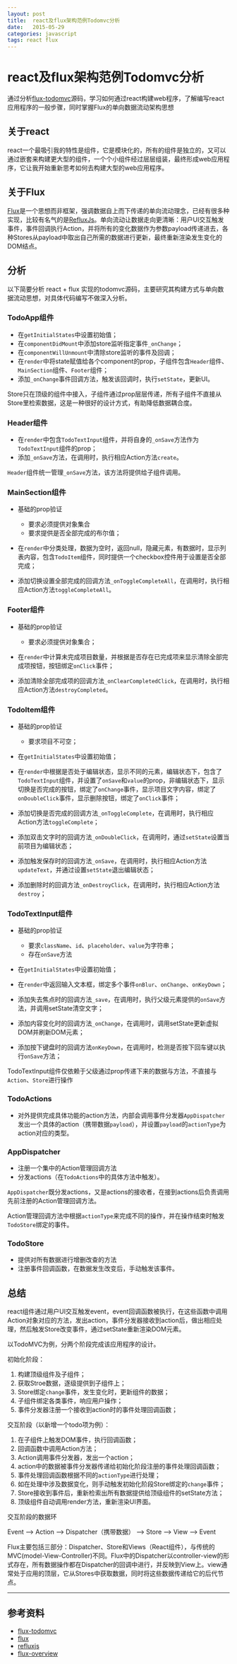 ```yaml
---
layout: post
title:  react及flux架构范例Todomvc分析
date:   2015-05-29
categories: javascript
tags: react flux
---
```


# react及flux架构范例Todomvc分析

通过分析[flux-todomvc][flux-todomvc]源码，学习如何通过react构建web程序，了解编写react应用程序的一般步骤，同时掌握Flux的单向数据流动架构思想

## 关于react

react一个最吸引我的特性是组件，它是模块化的，所有的组件是独立的，又可以通过嵌套来构建更大型的组件，一个个小组件经过层层组装，最终形成web应用程序，它让我开始重新思考如何去构建大型的web应用程序。

## 关于Flux

[Flux][flux]是一个思想而非框架，强调数据自上而下传递的单向流动理念，已经有很多种实现，比较有名气的是[RefluxJs][refluxjs]。单向流动让数据走向更清晰：用户UI交互触发事件，事件回调执行Action，并将所有的变化数据作为参数payload传递进去，各种Stores从payload中取出自己所需的数据进行更新，最终重新渲染发生变化的DOM结点。

## 分析

以下简要分析 react + flux 实现的todomvc源码，主要研究其构建方式与单向数据流动思想，对具体代码编写不做深入分析。

### TodoApp组件

  * 在`getInitialStates`中设置初始值；
  * 在`componentDidMount`中添加store监听指定事件`_onChange`；
  * 在`componentWillUnmount`中清除store监听的事件及回调；
  * 在`render`中将state赋值给各个component的prop，子组件包含`Header`组件、`MainSection`组件、`Footer`组件；
  * 添加`_onChange`事件回调方法，触发该回调时，执行`setState`，更新UI。

Store只在顶级的组件中接入，子组件通过prop层层传递，所有子组件不直接从Store里检索数据，这是一种很好的设计方式，有助降低数据耦合度。

### Header组件

  * 在`render`中包含`TodoTextInput`组件，并将自身的`_onSave`方法作为`TodoTextInput`组件的prop；
  * 添加`_onSave`方法，在调用时，执行相应Action方法`create`。

`Header`组件统一管理`_onSave`方法，该方法将提供给子组件调用。

### MainSection组件

  * 基础的prop验证
  
    - 要求必须提供对象集合
    - 要求提供是否全部完成的布尔值；
        
  * 在`render`中分类处理，数据为空时，返回null，隐藏元素，有数据时，显示列表内容，包含`TodoItem`组件，同时提供一个checkbox控件用于设置是否全部完成；
  * 添加切换设置全部完成的回调方法`_onToggleCompleteAll`，在调用时，执行相应Action方法`toggleCompleteAll`。

### Footer组件

  * 基础的prop验证
  
    - 要求必须提供对象集合；
        
  * 在`render`中计算未完成项目数量，并根据是否存在已完成项来显示清除全部完成项按钮，按钮绑定`onClick`事件；
  * 添加清除全部完成项的回调方法`_onClearCompletedClick`，在调用时，执行相应Action方法`destroyCompleted`。

### TodoItem组件

  * 基础的prop验证
          
    - 要求项目不可空；
          
  * 在`getInitialStates`中设置初始值；
  * 在`render`中根据是否处于编辑状态，显示不同的元素，编辑状态下，包含了`TodoTextInput`组件，并设置了`onSave`和`value`的prop，非编辑状态下，显示切换是否完成的按钮，绑定了`onChange`事件，显示项目文字内容，绑定了`onDoubleClick`事件，显示删除按钮，绑定了`onClick`事件；
  * 添加切换是否完成的回调方法`_onToggleComplete`，在调用时，执行相应Action方法`toggleComplete`；
  * 添加双击文字时的回调方法`_onDoubleClick`，在调用时，通过`setState`设置当前项目为编辑状态；
  * 添加触发保存时的回调方法`_onSave`，在调用时，执行相应Action方法`updateText`，并通过设置`setState`退出编辑状态；
  * 添加删除时的回调方法`_onDestroyClick`，在调用时，执行相应Action方法`destroy`；

### TodoTextInput组件

  * 基础的prop验证
          
    - 要求`className`、`id`、`placeholder`、`value`为字符串；
    - 存在`onSave`方法
  
  * 在`getInitialStates`中设置初始值；
  * 在`render`中返回输入文本框，绑定多个事件`onBlur`、`onChange`、`onKeyDown`；
  * 添加失去焦点时的回调方法`_save`，在调用时，执行父级元素提供的`onSave`方法，并调用setState清空文字；
  * 添加内容变化时的回调方法`_onChange`，在调用时，调用setState更新虚拟DOM并刷新DOM元素；
  * 添加按下键盘时的回调方法`onKeyDown`，在调用时，检测是否按下回车键以执行`onSave`方法；

TodoTextInput组件仅依赖于父级通过prop传递下来的数据与方法，不直接与`Action`、`Store`进行操作

### TodoActions

  * 对外提供完成具体功能的action方法，内部会调用事件分发器`AppDispatcher`发出一个具体的action（携带数据`payload`），并设置`payload`的`actionType`为action对应的类型。

### AppDispatcher

  * 注册一个集中的Action管理回调方法
  * 分发actions（在`TodoActions`中的具体方法中触发）。

`AppDispatcher`既分发actions，又是actions的接收者，在接到actions后负责调用先前注册的Action管理回调方法。

Action管理回调方法中根据`actionType`来完成不同的操作，并在操作结束时触发`TodoStore`绑定的事件。

### TodoStore

  * 提供对所有数据进行增删改查的方法
  * 注册事件回调函数，在数据发生改变后，手动触发该事件。

## 总结

react组件通过用户UI交互触发event，event回调函数被执行，在这些函数中调用Action对象对应的方法，发出action，事件分发器接收到action后，做出相应处理，然后触发Store改变事件，通过setState重新渲染DOM元素。

以TodoMVC为例，分两个阶段完成该应用程序的设计。

初始化阶段：

1. 构建顶级组件及子组件；
2. 获取Stroe数据，逐级提供到子组件上；
3. Store绑定`change`事件，发生变化时，更新组件的数据；
4. 子组件绑定各类事件，响应用户操作；
5. 事件分发器注册一个接收到action时的事件处理回调函数；

交互阶段（以新增一个todo项为例）：

1. 在子组件上触发DOM事件，执行回调函数；
2. 回调函数中调用Action方法；
3. Action调用事件分发器，发出一个action；
4. action中的数据被事件分发器传递给初始化阶段注册的事件处理回调函数；
5. 事件处理回调函数根据不同的`actionType`进行处理；
6. 如在处理中涉及数据变化，则手动触发初始化阶段Store绑定的`change`事件；
7. Store接收到事件后，重新检索出所有数据提供给顶级组件的setState方法；
8. 顶级组件自动调用render方法，重新渲染UI界面。

交互阶段的数据环

Event --> Action --> Dispatcher（携带数据） --> Store --> View --> Event

Flux主要包括三部分：Dispatcher、Store和Views（React组件），与传统的MVC(model-View-Controller)不同。Flux中的Dispatcher以controller-view的形式存在，所有数据操作都在Dispatcher的回调中进行，并反映到View上。view通常处于应用的顶层，它从Stores中获取数据，同时将这些数据传递给它的后代节点。

- - -

## 参考资料
* [flux-todomvc][flux-todomvc]
* [flux][flux]
* [refluxjs][refluxjs]
* [flux-overview][flux-overview]

[flux-todomvc]: https://github.com/facebook/flux/tree/master/examples/flux-todomvc/
[flux]: http://facebook.github.io/flux/
[refluxjs]: https://github.com/spoike/refluxjs
[flux-overview]: http://reactjs.cn/react/docs/flux-overview.html